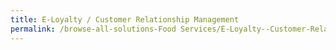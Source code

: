 ```yaml
---
title: E-Loyalty / Customer Relationship Management
permalink: /browse-all-solutions-Food Services/E-Loyalty--Customer-Relationship-Management
---
```


